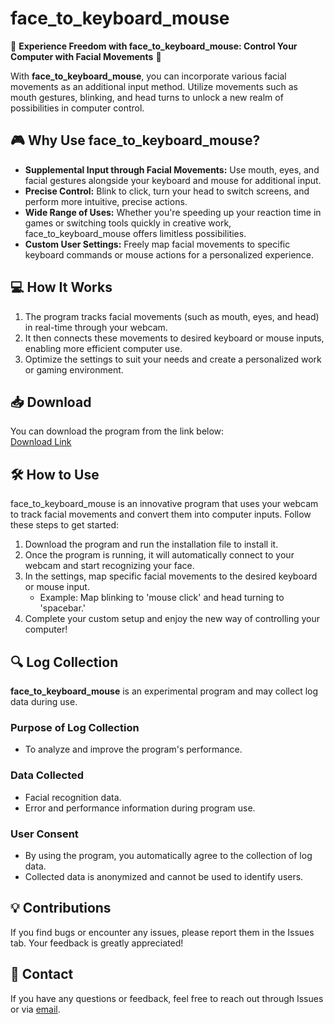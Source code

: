 # face_to_keyboard_mouse

🚀 **Experience Freedom with face_to_keyboard_mouse: Control Your Computer with Facial Movements** 🚀

With **face_to_keyboard_mouse**, you can incorporate various facial movements as an additional input method. Utilize movements such as mouth gestures, blinking, and head turns to unlock a new realm of possibilities in computer control.

## 🎮 Why Use face_to_keyboard_mouse?

- **Supplemental Input through Facial Movements:** Use mouth, eyes, and facial gestures alongside your keyboard and mouse for additional input.
- **Precise Control:** Blink to click, turn your head to switch screens, and perform more intuitive, precise actions.
- **Wide Range of Uses:** Whether you're speeding up your reaction time in games or switching tools quickly in creative work, face_to_keyboard_mouse offers limitless possibilities.
- **Custom User Settings:** Freely map facial movements to specific keyboard commands or mouse actions for a personalized experience.

## 💻 How It Works

1. The program tracks facial movements (such as mouth, eyes, and head) in real-time through your webcam.
2. It then connects these movements to desired keyboard or mouse inputs, enabling more efficient computer use.
3. Optimize the settings to suit your needs and create a personalized work or gaming environment.

## 📥 Download

You can download the program from the link below:  
[Download Link](#)

## 🛠 How to Use

face_to_keyboard_mouse is an innovative program that uses your webcam to track facial movements and convert them into computer inputs. Follow these steps to get started:

1. Download the program and run the installation file to install it.
2. Once the program is running, it will automatically connect to your webcam and start recognizing your face.
3. In the settings, map specific facial movements to the desired keyboard or mouse input.
   - Example: Map blinking to 'mouse click' and head turning to 'spacebar.'
4. Complete your custom setup and enjoy the new way of controlling your computer!

## 🔍 Log Collection

**face_to_keyboard_mouse** is an experimental program and may collect log data during use.

### Purpose of Log Collection
- To analyze and improve the program's performance.

### Data Collected
- Facial recognition data.
- Error and performance information during program use.

### User Consent
- By using the program, you automatically agree to the collection of log data.
- Collected data is anonymized and cannot be used to identify users.

## 💡 Contributions

If you find bugs or encounter any issues, please report them in the Issues tab. Your feedback is greatly appreciated!

## 📧 Contact

If you have any questions or feedback, feel free to reach out through Issues or via [email](mailto:support@face_to_keyboard_mouse.com).
